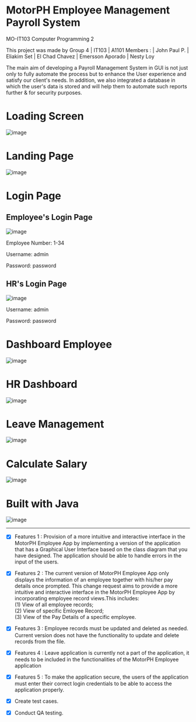 # MotorPH Employee Management Payroll System

MO-IT103 Computer Programming 2


This project was made by Group 4 | IT103 | A1101 Members : | John Paul P. | Eliakim Set | El Chad Chavez | Emersson Aporado | Nesty Loy

The main aim of developing a Payroll Management System in GUI is not just only to fully automate the process but to enhance the User experience
and satisfy our client's needs. In addition, we also integrated a database in which the user's data is stored and will help them to automate such reports further & for security purposes.

# Loading Screen #

![image](https://github.com/eliakimset/MO-IT103-A1101-CP2-Group-4/assets/153243302/7e619552-b8de-4607-9897-6461531b1f1a)

# Landing Page #

![image](https://github.com/eliakimset/MO-IT103-A1101-CP2-Group-4/assets/153243302/f95e98cd-43af-46cc-bd63-1e64491f6d07)

# Login Page #

## Employee's Login Page

![image](https://github.com/eliakimset/MO-IT103-A1101-CP2-Group-4/assets/153243302/a16bd409-95b2-4847-afb0-84cbaaba4483)

Employee Number: 1-34

Username: admin

Password: password


## HR's Login Page
![image](https://github.com/eliakimset/MO-IT103-A1101-CP2-Group-4/assets/153243302/de01c6ab-bcf5-4334-8be3-33ae80592e35)

Username: admin

Password: password


# Dashboard Employee #

![image](https://github.com/eliakimset/MO-IT103-A1101-CP2-Group-4/assets/153243302/bd0a42ab-bfc9-4b27-8d75-389981df24c1)


# HR Dashboard #

![image](https://github.com/eliakimset/MO-IT103-A1101-CP2-Group-4/assets/153243302/9fadff67-4f81-46a0-8504-baa80375cefa)


# Leave Management #

![image](https://github.com/eliakimset/MO-IT103-A1101-CP2-Group-4/assets/153243302/e5439f6e-0ee3-4fd4-92b5-a37aaa90a2e4)


# Calculate Salary #

![image](https://github.com/eliakimset/MO-IT103-A1101-CP2-Group-4/assets/153243302/078d8ddd-7694-4a5d-989c-e0a540093f0a)


# Built with Java

![image](https://github.com/eliakimset/MO-IT103-A1101-CP2-Group-4/assets/153243302/856763a4-49e1-4b49-b67c-68facdd5437c)



-------------------------------------------------------------------------------------------------------------------------------------------------------------------
- [x] Features 1 : Provision of a more intuitive and interactive interface in the MotorPH Employee App by implementing a version of the application that has a Graphical User Interface based on the class diagram that you have designed. The application should be able to handle errors in the input of the users.

- [x] Features 2 : The current version of MotorPH Employee App only displays the information of an employee together with his/her pay details once prompted. This change request aims to provide a more intuitive and interactive interface in the MotorPH Employee App by incorporating employee record views.This includes:  
(1) View of all employee records;  
(2) View of specific Emloyee Record;  
(3) View of the Pay Details of a specific employee.

- [x] Features 3 : Employee records must be updated and deleted as needed. Current version does not have the functionality to update and delete records from the file.

- [x] Features 4 : Leave application is currently not a part of the application, it needs to be included in the functionalities of the MotorPH Employee application

- [x] Features 5 : To make the application secure, the users of the application must enter their correct login credentials to be able to access the application properly.

- [x] Create test cases.

- [x] Conduct QA testing.
